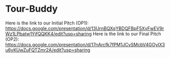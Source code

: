 # Tour-Buddy

Here is the link to our Initial Pitch (OP1): https://docs.google.com/presentation/d/13UrnBQXqYBDQFBpF5XyFwEV9rWz1LPbatw1YjfQQKK4/edit?usp=sharing
Here is the link to our Final Pitch (OP2): https://docs.google.com/presentation/d/17nArcfk7fPM1JCvSMcbV4GOyIX3u6yKUwZuFQTZmr2A/edit?usp=sharing
